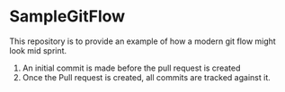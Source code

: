 # SampleGitFlow
This repository is to provide an example of how a modern git flow might look mid sprint.

1. An initial commit is made before the pull request is created
2. Once the Pull request is created, all commits are tracked against it.
